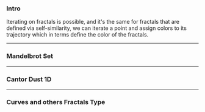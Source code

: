 ### **Intro**

Iterating on fractals is possible, and it's the same for fractals that are defined via self-similarity, we can iterate a point and assign colors to its trajectory which in terms define the color of the fractals. 


----
### **Mandelbrot Set**

---
### **Cantor Dust 1D**


---
### **Curves and others Fractals Type**


